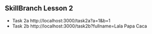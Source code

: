 ## SkillBranch Lesson 2
- Task 2a http://localhost:3000/task2a?a=1&b=1
- Task 2b http://localhost:3000/task2b?fullname=Lala Papa Caca
